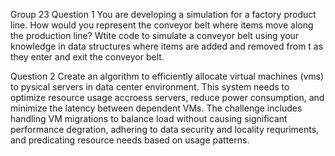 Group 23
Question 1
You are developing a simulation for a factory product line. How would you represent the conveyor belt where items move along the production line?
Wtite code to simulate a conveyor belt using your knowledge in data structures where items are added and removed from t as they enter and exit the conveyor belt.


Question 2
Create an algorithm to efficiently allocate virtual machines (vms) to pysical servers in data center environment. This system needs to optimize resource usage accroess servers, reduce power consumption, and minimize the latency between dependent VMs. The challenge includes handling VM migrations to balance load without causing significant performance degration, adhering to data security and locality requriments, and predicating resource needs based on usage patterns.
